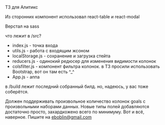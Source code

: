 ТЗ для Алитикс

Из сторонних компонент использовал react-table и react-modal

Верстал на sass


что лежит в /src?

* index.js - точка входа
* utils.js - работа с входящим жсоном
* localStorage.js - сохранение и загрузка стейта
* reducers.js - одинокий редюсер для изменения видимости колонок
* colsfilter.js - компонент фильтра колонок. в ТЗ просили использовать Bootstrap, вот он там есть ^_^
* App.js - аппа

в /build лежит последний собранный билд. но, надеюсь, у вас тоже соберётся. 

Должен поддерживать произвольное количество колонок goals с произвольными наборами данных. Новые типы полей добавляются достаточно просто, захардкожено всего по минимуму. Вот и всё, наверное. Пишите на eboblin@gmail.com